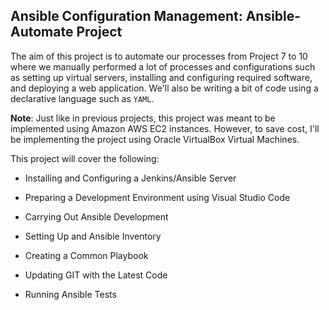 
## Ansible Configuration Management: Ansible-Automate Project

The aim of this project is to automate our processes from Project 7 to 10 where we manually performed a lot of processes and configurations such as setting up virtual servers, installing and configuring required software, and deploying a web application. We'll also be writing a bit of code using a declarative language such as `YAML`.

**Note**: Just like in previous projects, this project was meant to be implemented using Amazon AWS EC2 instances. However, to save cost, I'll be implementing the project using Oracle VirtualBox Virtual Machines.

This project will cover the following:

- Installing and Configuring a Jenkins/Ansible Server

- Preparing a Development Environment using Visual Studio Code

- Carrying Out Ansible Development

- Setting Up and Ansible Inventory

- Creating a Common Playbook

- Updating GIT with the Latest Code

- Running Ansible Tests






